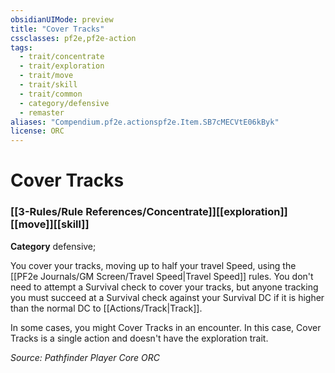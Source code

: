 ```yaml
---
obsidianUIMode: preview
title: "Cover Tracks"
cssclasses: pf2e,pf2e-action
tags:
  - trait/concentrate
  - trait/exploration
  - trait/move
  - trait/skill
  - trait/common
  - category/defensive
  - remaster
aliases: "Compendium.pf2e.actionspf2e.Item.SB7cMECVtE06kByk"
license: ORC
---
```

# Cover Tracks

### [[3-Rules/Rule References/Concentrate]][[exploration]][[move]][[skill]]

**Category** defensive; 




You cover your tracks, moving up to half your travel Speed, using the [[PF2e Journals/GM Screen/Travel Speed|Travel Speed]] rules. You don't need to attempt a Survival check to cover your tracks, but anyone tracking you must succeed at a Survival check against your Survival DC if it is higher than the normal DC to [[Actions/Track|Track]].

In some cases, you might Cover Tracks in an encounter. In this case, Cover Tracks is a single action and doesn't have the exploration trait.

*Source: Pathfinder Player Core*
*ORC*